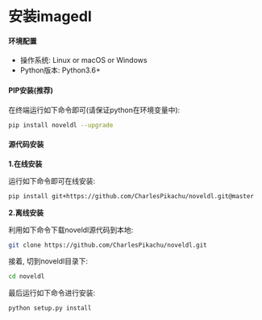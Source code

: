 # 安装imagedl


#### 环境配置

- 操作系统: Linux or macOS or Windows
- Python版本: Python3.6+


#### PIP安装(推荐)

在终端运行如下命令即可(请保证python在环境变量中):

```sh
pip install noveldl --upgrade
```


#### 源代码安装

**1.在线安装**

运行如下命令即可在线安装:

```sh
pip install git+https://github.com/CharlesPikachu/noveldl.git@master
```

**2.离线安装**

利用如下命令下载noveldl源代码到本地:

```sh
git clone https://github.com/CharlesPikachu/noveldl.git
```

接着, 切到noveldl目录下:

```sh
cd noveldl
```

最后运行如下命令进行安装:

```sh
python setup.py install
```
